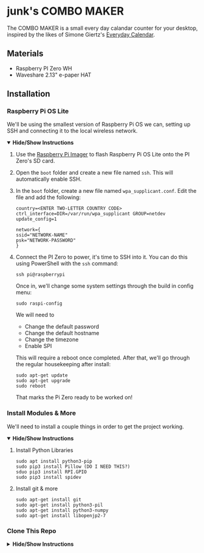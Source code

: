 # junk's COMBO MAKER

The COMBO MAKER is a small every day calandar counter for your desktop, inspired by the likes of Simone Giertz's [Everyday Calendar](https://www.youtube.com/watch?v=-lpvy-xkSNA).

## Materials
+ Raspberry PI Zero WH
+ Waveshare 2.13" e-paper HAT

## Installation

### Raspberry Pi OS Lite

We'll be using the smallest version of Raspberry Pi OS we can, setting up SSH and connecting it to the local wireless network.

<details open><summary><b>Hide/Show Instructions</b></summary>
  
  1.  Use the [Raspberry Pi Imager](https://www.raspberrypi.org/software/) to flash Raspberry Pi OS Lite onto the PI Zero's SD card.
  2.  Open the `boot` folder and create a new file named `ssh`. This will automatically enable SSH.
  3.  In the `boot` folder, create a new file named `wpa_supplicant.conf`. Edit the file and add the following:
      ```
      country=<ENTER TWO-LETTER COUNTRY CODE>
      ctrl_interface=DIR=/var/run/wpa_supplicant GROUP=netdev
      update_config=1

      network={
      ssid="NETWORK-NAME"
      psk="NETWORK-PASSWORD"
      }
      ```

  4.  Connect the PI Zero to power, it's time to SSH into it. You can do this using PowerShell with the `ssh` command:
      ```
      ssh pi@raspberrypi
      ```
      Once in, we'll change some system settings through the build in config menu:
      ```
      sudo raspi-config
      ```
      We will need to
        + Change the default password
        + Change the default hostname
        + Change the timezone
        + Enable SPI

      This will require a reboot once completed.
      After that, we'll go through the regular housekeeping after install:
      
      ```
      sudo apt-get update
      sudo apt-get upgrade
      sudo reboot
      ```
      
      That marks the Pi Zero ready to be worked on!
  
</details>

### Install Modules & More

We'll need to install a couple things in order to get the project working.

<details open><summary><b>Hide/Show Instructions</b></summary>
  
  1.  Install Python Libraries
  
      ```
      sudo apt install python3-pip
      sudo pip3 install Pillow (DO I NEED THIS?)
      sduo pip3 install RPI.GPIO
      sudo pip3 install spidev
      ```
      
  2.  Install git & more
  
      ```
      sudo apt-get install git
      sudo apt-get install python3-pil
      sudo apt-get install python3-numpy
      sudo apt-get install libopenjp2-7
      ```
  
</details>

### Clone This Repo

<details show><summary><b>Hide/Show Instructions</b></summary>
  
</details>
